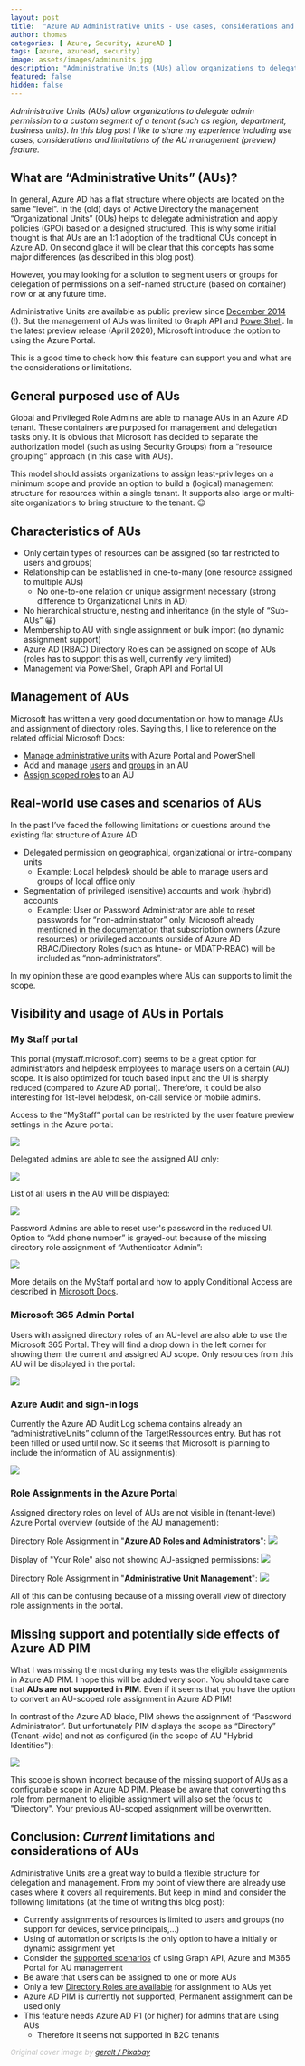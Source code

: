 ```yaml
---
layout: post
title:  "Azure AD Administrative Units - Use cases, considerations and limitations"
author: thomas
categories: [ Azure, Security, AzureAD ]
tags: [azure, azuread, security]
image: assets/images/adminunits.jpg
description: "Administrative Units (AUs) allow organizations to delegate admin permission to a custom scope and segment (such as region, department, business units) within a single Azure AD tenant. In this blog post I like to share my experience including use cases, considerations and limitations of the AU management (preview) feature"
featured: false
hidden: false
---
```


_Administrative Units (AUs) allow organizations to delegate admin permission to a custom segment of a tenant (such as region, department, business units). In this blog post I like to share my experience including use cases, considerations and limitations of the AU management (preview) feature._
 
## What are “Administrative Units” (AUs)?
In general, Azure AD has a flat structure where objects are located on the same “level”. In the (old) days of Active Directory the management “Organizational Units” (OUs) helps to delegate administration and apply policies (GPO) based on a designed structured. This is why some initial thought is that AUs are an 1:1 adoption of the traditional OUs concept in Azure AD. On second glace it will be clear that this concepts has some major differences (as described in this blog post).

However, you may looking for a solution to segment users or groups for delegation of permissions on a self-named structure (based on container) now or at any future time.

Administrative Units are available as public preview since [December 2014](https://azure.microsoft.com/en-us/updates/public-preview-administrative-units/) (!).
But the management of AUs was limited to Graph API and [PowerShell](https://docs.microsoft.com/en-us/powershell/azure/active-directory/working-with-administrative-units?view=azureadps-2.0).  In the latest preview release (April 2020), Microsoft introduce the option to using the Azure Portal. 

This is a good time to check how this feature can support you and what are the considerations or limitations.

## General purposed use of AUs
Global and Privileged Role Admins are able to manage AUs in an Azure AD tenant.
These containers are purposed for management and delegation tasks only.
It is obvious that Microsoft has decided to separate the authorization model
(such as using Security Groups) from a “resource grouping” approach (in this case with AUs).

This model should assists organizations to assign least-privileges on a minimum scope and provide an option to build a (logical) management structure for resources within a single tenant.
It supports also large or multi-site organizations to bring structure to the tenant. 😉

## Characteristics of AUs
* Only certain types of resources can be assigned
(so far restricted to users and groups)
* Relationship can be established in one-to-many (one resource assigned to multiple AUs)
	* No one-to-one relation or unique assignment necessary
(strong difference to Organizational Units in AD)
* No hierarchical structure, nesting and inheritance
(in the style of “Sub-AUs” 😀) 
* Membership to AU with single assignment or bulk import
(no dynamic assignment support)
* Azure AD (RBAC) Directory Roles can be assigned on scope of AUs
(roles has to support this as well, currently very limited)
* Management via PowerShell, Graph API and Portal UI

## Management of AUs
Microsoft has written a very good documentation on how to manage AUs and assignment of directory roles.
Saying this, I like to reference on the related official Microsoft Docs:

* [Manage administrative units](https://docs.microsoft.com/en-us/azure/active-directory/users-groups-roles/roles-admin-units-manage) with Azure Portal and PowerShell
* Add and manage [users](https://docs.microsoft.com/en-us/azure/active-directory/users-groups-roles/roles-admin-units-add-manage-users) and [groups](https://docs.microsoft.com/en-us/azure/active-directory/users-groups-roles/roles-admin-units-add-manage-groups) in an AU
* [Assign scoped roles](https://docs.microsoft.com/en-us/azure/active-directory/users-groups-roles/roles-admin-units-assign-roles) to an AU

## Real-world use cases and scenarios of AUs
In the past I’ve faced the following limitations or questions around the existing flat structure of Azure AD:

* Delegated permission on geographical, organizational or intra-company units
	* Example: Local helpdesk should be able to manage users and groups of local office only
* Segmentation of privileged (sensitive) accounts and work (hybrid) accounts
	* Example: User or Password Administrator are able to reset passwords for “non-administrator” only. Microsoft already [mentioned in the documentation](https://docs.microsoft.com/en-us/azure/active-directory/users-groups-roles/directory-assign-admin-roles#user-administrator) that subscription owners (Azure resources) or privileged accounts outside of Azure AD RBAC/Directory Roles (such as Intune- or MDATP-RBAC) will be included as “non-administrators”. 
	
In my opinion these are good examples where AUs can supports to limit the scope.

## Visibility and usage of AUs in Portals
### My Staff portal
This portal (mystaff.microsoft.com) seems to be a great option for administrators and helpdesk employees to manage users on a certain (AU) scope.
It is also optimized for touch based input and the UI is sharply reduced (compared to Azure AD portal). 
Therefore, it could be also interesting for 1st-level helpdesk, on-call service or mobile admins.

Access to the “MyStaff” portal can be restricted by the user feature preview settings in the Azure portal:

![](../2020-04-29-azuread-administrative-units/mystaff-settings.png)

Delegated admins are able to see the assigned AU only:

![](../2020-04-29-azuread-administrative-units/mystaff-au.png)

List of all users in the AU will be displayed:

![](../2020-04-29-azuread-administrative-units/mystaff-allusers.png)

Password Admins are able to reset user's password in the reduced UI. Option to “Add phone number” is grayed-out because of the missing directory role assignment of “Authenticator Admin”:

![](../2020-04-29-azuread-administrative-units/mystaff-user.png)

More details on the MyStaff portal and how to apply Conditional Access are described in [Microsoft Docs](https://docs.microsoft.com/en-us/azure/active-directory/users-groups-roles/my-staff-configure#apply-a-----conditional-access-policy-to-my-staff).  

### Microsoft 365 Admin Portal
Users with assigned directory roles of an AU-level are also able to use the Microsoft 365 Portal.
They will find a drop down in the left corner for showing them the current and assigned AU scope.
Only resources from this AU will be displayed in the portal:

![](../2020-04-29-azuread-administrative-units/m365portal.png)

### Azure Audit and sign-in logs
Currently the Azure AD Audit Log schema contains already an “administrativeUnits” column of the TargetRessources entry. But has not been filled or used until now. So it seems that Microsoft is planning to include the information of AU assignment(s):

![](../2020-04-29-azuread-administrative-units/azureadauditlogs.png)

### Role Assignments in the Azure Portal
Assigned directory roles on level of AUs are not visible in (tenant-level) Azure Portal overview
(outside of the AU management):


Directory Role Assignment in "**Azure AD Roles and Administrators**":
![](../2020-04-29-azuread-administrative-units/roles-tenant-overview.png)



Display of "Your Role" also not showing AU-assigned permissions:
![](../2020-04-29-azuread-administrative-units/roles-myassign.png)



Directory Role Assignment in "**Administrative Unit Management**":
![](../2020-04-29-azuread-administrative-units/roles-tenat-auview.png)

All of this can be confusing because of a missing overall view of directory role assignments in the portal. 

## Missing support and potentially side effects of Azure AD PIM
What I was missing the most during my tests was the eligible assignments in Azure AD PIM.
I hope this will be added very soon.
You should take care that **AUs are not supported in PIM**.
Even if it seems that you have the option to convert an AU-scoped role assignment in Azure AD PIM!


In contrast of the Azure AD blade, PIM shows the assignment of “Password Administrator”.
But unfortunately PIM displays the scope as “Directory” (Tenant-wide) and not as configured (in the scope of AU "Hybrid Identities"):

![](../2020-04-29-azuread-administrative-units/pim-overview.png)

This scope is shown incorrect because of the missing support of AUs as a configurable scope in Azure AD PIM.
Please be aware that converting this role from permanent to eligible assignment will also set the focus to "Directory".
Your previous AU-scoped assignment will be overwritten.

## Conclusion: *Current* limitations and considerations of AUs
Administrative Units are a great way to build a flexible structure for delegation and management.
From my point of view there are already use cases where it covers all requirements.
But keep in mind and consider the following limitations (at the time of writing this blog post): 

* Currently assignments of resources is limited to users and groups
(no support for devices, service principals,…)
* Using of automation or scripts is the only option to have a initially or dynamic assignment yet
* Consider the [supported scenarios](https://docs.microsoft.com/en-us/azure/active-directory/users-groups-roles/directory-administrative-units#administrative-unit-management) of using Graph API, Azure and M365 Portal for AU management
* Be aware that users can be assigned to one or more AUs
* Only a few [Directory Roles are available](https://docs.microsoft.com/en-us/azure/active-directory/users-groups-roles/roles-admin-units-assign-roles#roles-available) for assignment to AUs yet
* Azure AD PIM is currently not supported, Permanent assignment can be used only
* This feature needs Azure AD P1 (or higher) for admins that are using AUs
	* Therefore it seems not supported in B2C tenants











<span style="color:silver;font-style:italic;font-size:small">Original cover image by [geralt / Pixabay](https://pixabay.com/illustrations/social-media-personal-909708/)</span>
